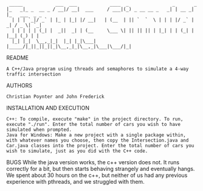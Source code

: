 	 _____            ___  ___            ____  _                _       _
	|_   _|_ _  __ _ / __|/ __|  ___     / ___|(_) _ __ __ _   _| | __ _| |_   ___  _ _
	  | | | `_|/ _` | |_ | |_| |/ __|   | (__  | || `  `  \ | | | |/ _` |  _| / _ \| `_|
	  | | | | | (_| |  _||  _| | (__     \___ \| || || || | |_| | | (_| | |__| (_) | |
	  |_| |_|  \__,_|_|  |_| |_|\___|   |_____/|_||_||_||_|\__,_|_|\__,_|\___|\___/|_|


README

	A C++/Java program using threads and semaphores to simulate a 4-way traffic intersection
	

AUTHORS
	
	Christian Poynter and John Frederick


INSTALLATION AND EXECUTION
	
	C++: To compile, execute "make" in the project directory. To run, execute "./run". Enter the total number of cars you wish to have simulated when prompted.
	Java for Windows: Make a new project with a single package within, with whatever names you choose, then copy the Intersection.java and Car.java classes into the project. Enter the total number of cars you wish to simulate, just as you did with the C++ code.
	

BUGS
	While the java version works, the c++ version does not. It runs correctly for a bit, but then starts behaving strangely and eventually hangs. We spent about 30 hours on the c++, but neither of us had any previous experience with pthreads, and we struggled with them.
